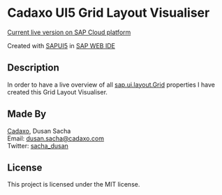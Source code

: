 # Cadaxo UI5 Grid Layout Visualiser

[Current live version on SAP Cloud platform](https://gridlayoutvisualiser-a17cc5c5c.dispatcher.hana.ondemand.com/index.html?hc_reset)

Created with [SAPUI5](https://sapui5.hana.ondemand.com) in [SAP WEB IDE](https://www.sap.com/developer/topics/sap-webide.html)

## Description
In order to have a live overview of all [sap.ui.layout.Grid](https://sapui5.hana.ondemand.com/#/api/sap.ui.layout.Grid/overview) properties I have created this Grid Layout Visualiser.

## Made By
[Cadaxo](http://www.cadaxo.com/), Dusan Sacha  
Email: dusan.sacha@cadaxo.com  
Twitter: [sacha_dusan](http://twitter.com/sacha_dusan)

## License
This project is licensed under the MIT license.

